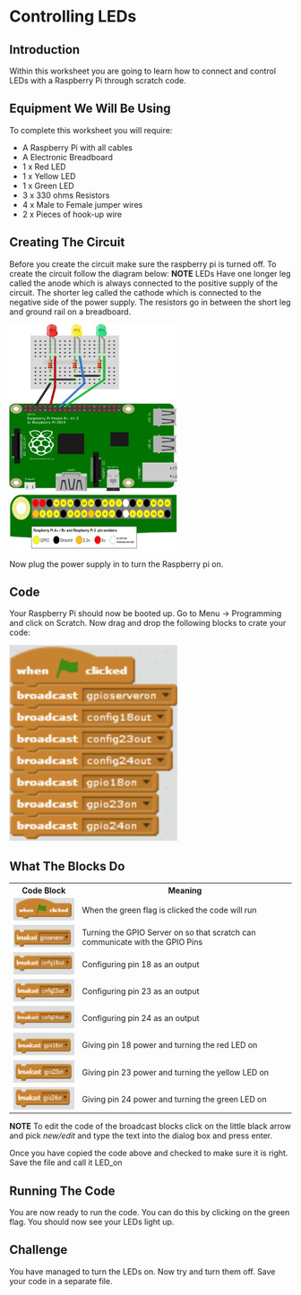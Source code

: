 # Controlling LEDs

## Introduction
Within this worksheet you are going to learn how to connect and control LEDs with a Raspberry Pi through scratch code.

## Equipment We Will Be Using
To complete this worksheet you will require:
* A Raspberry Pi with all cables
* A Electronic Breadboard
* 1 x Red LED
* 1 x Yellow LED
* 1 x Green LED
* 3 x 330 ohms Resistors
* 4 x Male to Female jumper wires
* 2 x Pieces of hook-up wire

## Creating The Circuit
Before you create the circuit make sure the raspberry pi is turned off. To create the circuit follow the diagram below:
**NOTE** LEDs Have one longer leg called the anode which is always connected to the positive supply of the circuit. The shorter leg called the cathode which is connected to the negative side of the power supply. The resistors go in between the short leg and ground rail on a breadboard.

<img src = "Images/LEDs.png" width = "300px" height = "300px" />
<img src = "Images/Pin_numbers.png" width = "300px" height = "100px" />

Now plug the power supply in to turn the Raspberry pi on.

<div class="page-break"></div>

## Code
Your Raspberry Pi should now be booted up. Go to Menu -> Programming and click on Scratch. Now drag and drop the following blocks to crate your code:

<img src = "Images/LED_on.png" width = "300px" height = "350px" />

## What The Blocks Do
<table style = "width:100%" >
  <tr>
    <th> Code Block </th>
    <th> Meaning </th>
  </tr>
  <tr>
    <td> <img src = "Images/Green_Flag.png" width = "150px" height = "40px" /> </td>
    <td> When the green flag is clicked the code will run </td>
  </tr>
  <tr>
    <td> <img src = "Images/GPIO_Server.png" width = "150px" height = "40px" /> </td>
    <td> Turning the GPIO Server on so that scratch can communicate with the GPIO Pins </td>
  </tr>
  <tr>
    <td> <img src = "Images/18_out.png" width = "150px" height = "40px" /> </td>
    <td>  Configuring pin 18 as an output </td>
  </tr>
  <tr>
    <td> <img src = "Images/23_out.png" width = "150px" height = "40px" /> </td>
    <td> Configuring pin 23 as an output </td>
  </tr>
  <tr>
    <td> <img src = "Images/24_out.png" width = "150px" height = "40px" /> </td>
    <td> Configuring pin 24 as an output </td>
  </tr>
  <tr>
    <td> <img src = "Images/18_on.png" width = "150px" height = "40px" /> </td>
    <td> Giving pin 18 power and turning the red LED on </td>
  </tr>
  <tr>
    <td> <img src = "Images/23_on.png" width = "150px" height = "40px" /> </td>
    <td> Giving pin 23 power and turning the yellow LED on </td>
  </tr>
  <tr>
    <td> <img src = "Images/24_on.png" width = "150px" height = "40px" /> </td>
    <td> Giving pin 24 power and turning the green LED on </td>
  </tr>
</table>

**NOTE** To edit the code of the broadcast blocks click on the little black arrow and pick *new/edit* and type the text into the dialog box and press enter.

Once you have copied the code above and checked to make sure it is right. Save the file and call it LED_on

## Running The Code
You are now ready to run the code. You can do this by clicking on the green flag. You should now see your LEDs light up.

## Challenge
You have managed to turn the LEDs on. Now try and turn them off. Save your code in a separate file.
